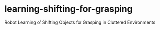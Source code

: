 # learning-shifting-for-grasping
Robot Learning of Shifting Objects for Grasping in Cluttered Environments
